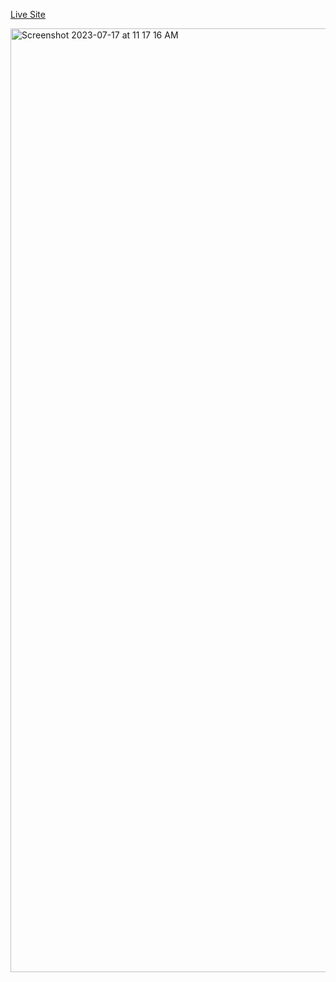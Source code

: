 [Live Site](https://kml-fitness-app.netlify.app/)

<img width="1510" alt="Screenshot 2023-07-17 at 11 17 16 AM" src="https://github.com/Kamal77-coder/fitness-app/assets/63397944/4c9c9f8b-8ca7-4495-92d5-2652d7c2c9c8">
